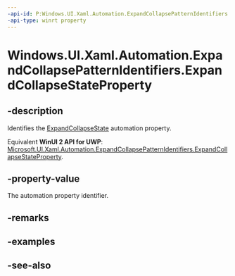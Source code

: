 ```yaml
---
-api-id: P:Windows.UI.Xaml.Automation.ExpandCollapsePatternIdentifiers.ExpandCollapseStateProperty
-api-type: winrt property
---
```


<!-- Property syntax
public Windows.UI.Xaml.Automation.AutomationProperty ExpandCollapseStateProperty { get; }
-->

# Windows.UI.Xaml.Automation.ExpandCollapsePatternIdentifiers.ExpandCollapseStateProperty

## -description
Identifies the [ExpandCollapseState](../windows.ui.xaml.automation.provider/iexpandcollapseprovider_expandcollapsestate.md) automation property.

Equivalent **WinUI 2 API for UWP**: [Microsoft.UI.Xaml.Automation.ExpandCollapsePatternIdentifiers.ExpandCollapseStateProperty](/windows/winui/api/microsoft.ui.xaml.automation.expandcollapsepatternidentifiers.expandcollapsestateproperty).

## -property-value
The automation property identifier.

## -remarks

## -examples

## -see-also
